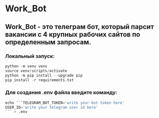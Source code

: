 # Work_Bot

## Work_Bot - это телеграм бот, который парсит вакансии с 4 крупных рабочих сайтов по определенным запросам.

### Локальный запуск:

```python
python -m venv venv
source venv/scripts/activate
python -m pip install --upgrade pip
pip install -r requirements.txt
```

### Для создания .env файла введите команду:

```python
echo ```TELEGRAM_BOT_TOKEN='write your bot token here'
USER_ID='write your telegram user id here'
``` > .env
```